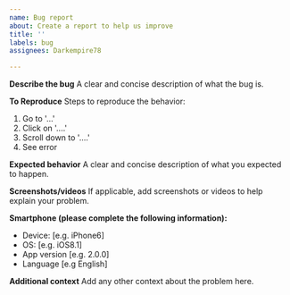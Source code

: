 ```yaml
---
name: Bug report
about: Create a report to help us improve
title: ''
labels: bug
assignees: Darkempire78

---
```


**Describe the bug**
A clear and concise description of what the bug is.

**To Reproduce**
Steps to reproduce the behavior:
1. Go to '...'
2. Click on '....'
3. Scroll down to '....'
4. See error

**Expected behavior**
A clear and concise description of what you expected to happen.

**Screenshots/videos**
If applicable, add screenshots or videos to help explain your problem.

**Smartphone (please complete the following information):**
 - Device: [e.g. iPhone6]
 - OS: [e.g. iOS8.1]
 - App version [e.g. 2.0.0]
 - Language [e.g English]

**Additional context**
Add any other context about the problem here.
